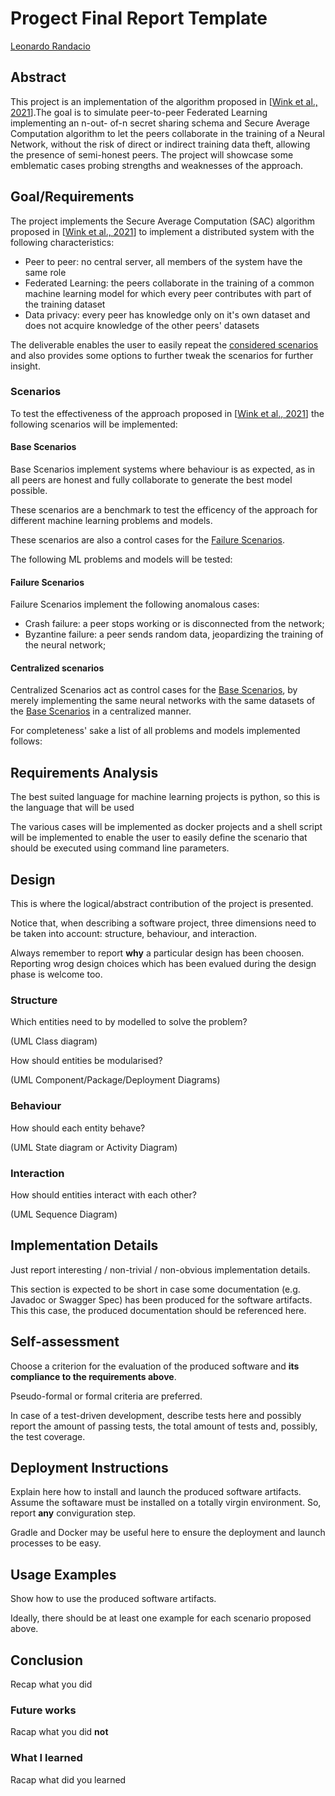 # Progect Final Report Template

[Leonardo Randacio](leonardo.randacio@studio.unibo.it)

## Abstract

This project is an implementation of the algorithm proposed in \[[Wink et al., 2021][1]\].The
goal is to simulate peer-to-peer Federated Learning implementing an n-out-
of-n secret sharing schema and Secure Average Computation algorithm to let
the peers collaborate in the training of a Neural Network, without the risk
of direct or indirect training data theft, allowing the presence of semi-honest
peers. The project will showcase some emblematic cases probing strengths
and weaknesses of the approach.

## Goal/Requirements

The project implements the Secure Average Computation (SAC) algorithm proposed in \[[Wink et al., 2021][1]\] to implement a distributed system with the following characteristics:

- Peer to peer: no central server, all members of the system have the same role
- Federated Learning: the peers collaborate in the training of a common machine learning model for which every peer contributes with part of the training dataset
- Data privacy: every peer has knowledge only on it's own dataset and does not acquire knowledge of the other peers' datasets

The deliverable enables the user to easily repeat the [considered scenarios](#scenarios) and also provides some options to further tweak the scenarios for further insight.

### Scenarios

To test the effectiveness of the approach proposed in \[[Wink et al., 2021][1]\] the following scenarios will be implemented:

#### Base Scenarios

Base Scenarios implement systems where behaviour is as expected, as in all peers are honest and fully collaborate to generate the best model possible.

These scenarios are a benchmark to test the efficency of the approach for different machine learning problems and models.

These scenarios are also a control cases for the [Failure Scenarios](#failure-scenarios).

The following ML problems and models will be tested:

<!-- TODO ADD THIS PART TAKING INSIPRATION BY MACHINE LEARNING BOOK -->

#### Failure Scenarios

Failure Scenarios implement the following anomalous cases:

- Crash failure: a peer stops working or is disconnected from the network;
- Byzantine failure: a peer sends random data, jeopardizing the training of the neural network;

<!-- consider adding the case where a node disconnects and then reconnects or where a new peer simply adds itself to the network -->

#### Centralized scenarios

Centralized Scenarios act as control cases for the [Base Scenarios](#base-scenarios), by merely implementing the same neural networks with the same datasets of the [Base Scenarios](#base-scenarios) in a centralized manner.

For completeness' sake a list of all problems and models implemented follows:

<!-- TODO ADD THESE BASED ON DECISIONS MADE IN BASE SCENARIOS-->

## Requirements Analysis

The best suited language for machine learning projects is python, so this is the language that will be used

The various cases will be implemented as docker projects and a shell script will be implemented to enable the user to easily define the scenario that should be executed using command line parameters.

<!-- TODO ADD SPECIFIC LIBRARIES USED AT PROJECT END -->

## Design

This is where the logical/abstract contribution of the project is presented.

Notice that, when describing a software project, three dimensions need to be taken into account: structure, behaviour, and interaction.

Always remember to report __why__ a particular design has been choosen.
Reporting wrog design choices which has been evalued during the design phase is welcome too.

### Structure

Which entities need to by modelled to solve the problem?

(UML Class diagram)

How should entities be modularised?

(UML Component/Package/Deployment Diagrams)

### Behaviour

How should each entity behave?

(UML State diagram or Activity Diagram)

### Interaction

How should entities interact with each other?

(UML Sequence Diagram)

## Implementation Details

Just report interesting / non-trivial / non-obvious implementation details.

This section is expected to be short in case some documentation (e.g. Javadoc or Swagger Spec) has been produced for the software artifacts.
This this case, the produced documentation should be referenced here.

## Self-assessment

Choose a criterion for the evaluation of the produced software and __its compliance to the requirements above__.

Pseudo-formal or formal criteria are preferred.

In case of a test-driven development, describe tests here and possibly report the amount of passing tests, the total amount of tests and, possibly, the test coverage.

## Deployment Instructions

Explain here how to install and launch the produced software artifacts.
Assume the softaware must be installed on a totally virgin environment.
So, report __any__ conviguration step.

Gradle and Docker may be useful here to ensure the deployment and launch processes to be easy.

## Usage Examples

Show how to use the produced software artifacts.

Ideally, there should be at least one example for each scenario proposed above.

## Conclusion

Recap what you did

### Future works

Racap what you did __not__

### What I learned

Racap what did you learned

<!-- linked references -->

[1]: https://ieeexplore.ieee.org/document/9502443
